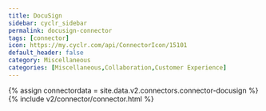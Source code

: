 ```yaml
---
title: DocuSign
sidebar: cyclr_sidebar
permalink: docusign-connector
tags: [connector]
icon: https://my.cyclr.com/api/ConnectorIcon/15101
default_header: false
category: Miscellaneous
categories: [Miscellaneous,Collaboration,Customer Experience]
---
```

{% assign connectordata = site.data.v2.connectors.connector-docusign %}
{% include v2/connector/connector.html %}	